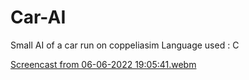 # Car-AI
Small AI of a car run on coppeliasim
Language used : C


[Screencast from 06-06-2022 19:05:41.webm](https://user-images.githubusercontent.com/91870149/233030092-f12aa1c6-65a5-4f67-89cb-9dc0080a1164.webm)
